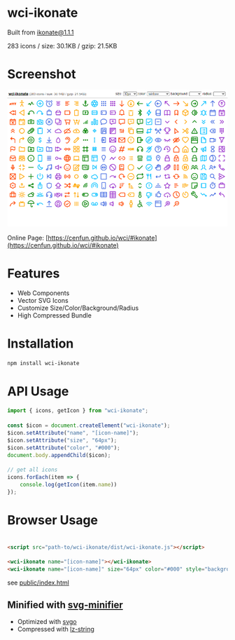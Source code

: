 # wci-ikonate
Built from [ikonate@1.1.1](https://github.com/mikolajdobrucki/ikonate)  

283 icons / size: 30.1KB / gzip: 21.5KB  



# Screenshot
![screenshot](public/screenshot.png)

Online Page: [https://cenfun.github.io/wci/#ikonate](https://cenfun.github.io/wci/#ikonate)

# Features
* Web Components
* Vector SVG Icons 
* Customize Size/Color/Background/Radius
* High Compressed Bundle
# Installation
```sh
npm install wci-ikonate
```
# API Usage
```js
import { icons, getIcon } from "wci-ikonate";

const $icon = document.createElement("wci-ikonate");
$icon.setAttribute("name", "[icon-name]");
$icon.setAttribute("size", "64px");
$icon.setAttribute("color", "#000");
document.body.appendChild($icon);

// get all icons
icons.forEach(item => {
    console.log(getIcon(item.name))
});
```
# Browser Usage
```html

<script src="path-to/wci-ikonate/dist/wci-ikonate.js"></script>

<wci-ikonate name="[icon-name]"></wci-ikonate>
<wci-ikonate name="[icon-name]" size="64px" color="#000" style="background:#f5f5f5;"></wci-ikonate>
```
see [public/index.html](public/index.html)

## Minified with [svg-minifier](https://github.com/cenfun/svg-minifier)
* Optimized with [svgo](https://github.com/svg/svgo)
* Compressed with [lz-string](https://github.com/pieroxy/lz-string)